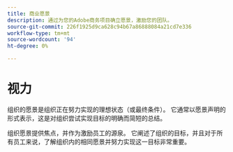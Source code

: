 ```yaml
---
title: 商业愿景
description: 通过为您的Adobe商务项目确立愿景，激励您的团队。
source-git-commit: 226f1925d9ca628c94b67a86888084a21cd7e336
workflow-type: tm+mt
source-wordcount: '94'
ht-degree: 0%

---
```



# 视力

组织的愿景是组织正在努力实现的理想状态（或最终条件）。 它通常以愿景声明的形式表示，这是对组织尝试实现目标的明确而简短的总结。

组织愿景提供焦点，并作为激励员工的源泉。 它阐述了组织的目标&#x200B;，并且对于所有员工来说，了解组织内的相同愿景并努力实现这一目标非常重要。

